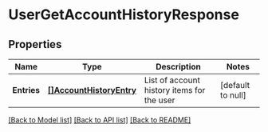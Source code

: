 # UserGetAccountHistoryResponse

## Properties
Name | Type | Description | Notes
------------ | ------------- | ------------- | -------------
**Entries** | [**[]AccountHistoryEntry**](AccountHistoryEntry.md) | List of account history items for the user | [default to null]

[[Back to Model list]](../README.md#documentation-for-models) [[Back to API list]](../README.md#documentation-for-api-endpoints) [[Back to README]](../README.md)

